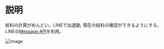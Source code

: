 # 説明
給料の計算がめんどい。LINEで出退勤, 現在の給料の確認ができるようにする。LINEの[Message API](https://developers.line.biz/en/services/messaging-api/)を利用。

![image](https://user-images.githubusercontent.com/31150623/142143486-2a19b476-b359-4403-8ffb-39e4cd3fbff5.png)
